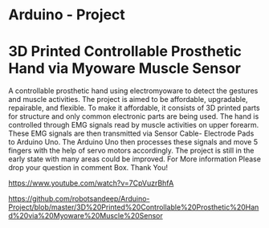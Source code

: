 # Arduino - Project

# 3D Printed Controllable Prosthetic Hand via Myoware Muscle Sensor

A controllable prosthetic hand using electromyoware to detect the gestures and muscle activities.  The project is aimed to be affordable, upgradable, repairable, and flexible.  To make it affordable, it consists of 3D printed parts for structure and only common electronic parts are being used.  The hand is controlled through EMG signals read by muscle activities on upper forearm.  These EMG signals are then transmitted via Sensor Cable- Electrode Pads to Arduino Uno.  The Arduino Uno then processes these signals and move 5 fingers with the help of servo motors accordingly.  The project is still in the early state with many areas could be improved.
For More information Please drop your question in comment Box.
Thank You!

https://www.youtube.com/watch?v=7CpVuzrBhfA

https://github.com/robotsandeep/Arduino-Project/blob/master/3D%20Printed%20Controllable%20Prosthetic%20Hand%20via%20Myoware%20Muscle%20Sensor
